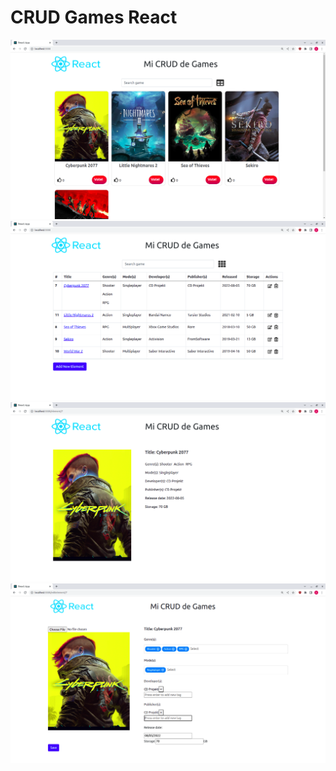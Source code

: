 
# CRUD Games React

![Grid capture](/grid.png?raw=true)
![Table capture](/table.png?raw=true)
![Display capture](/display.png?raw=true)
![Edit capture](/edit.png?raw=true)
